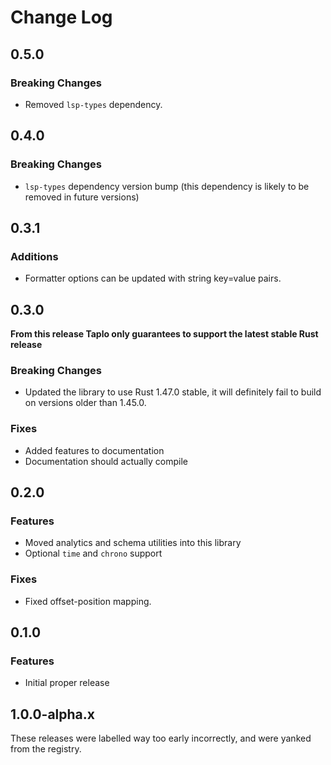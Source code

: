 # Change Log

## 0.5.0

### Breaking Changes

- Removed `lsp-types` dependency.

## 0.4.0

### Breaking Changes

- `lsp-types` dependency version bump (this dependency is likely to be removed in future versions)

## 0.3.1

### Additions
- Formatter options can be updated with string key=value pairs.

## 0.3.0

**From this release Taplo only guarantees to support the latest stable Rust release**

### Breaking Changes

- Updated the library to use Rust 1.47.0 stable, it will definitely fail to build on versions older than 1.45.0.

### Fixes
- Added features to documentation
- Documentation should actually compile

## 0.2.0

### Features
- Moved analytics and schema utilities into this library
- Optional `time` and `chrono` support

### Fixes

- Fixed offset-position mapping.

## 0.1.0

### Features

- Initial proper release

## 1.0.0-alpha.x

These releases were labelled way too early incorrectly, and were yanked from the registry.
